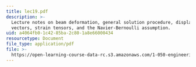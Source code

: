 ```yaml
---
title: lec19.pdf
description: >-
  Lecture notes on beam deformation, general solution procedure, displacement
  vectors, strain tensors, and the Navier-Bernoulli assumption.
uid: a4064fb0-1c42-85ba-2c80-1a8e66000434
resourcetype: Document
file_type: application/pdf
file: >-
  https://open-learning-course-data-rc.s3.amazonaws.com/1-050-engineering-mechanics-i-fall-2007/a4064fb01c4285ba2c801a8e66000434_lec19.pdf
---
```

